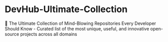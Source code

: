 # DevHub-Ultimate-Collection
🚀 The Ultimate Collection of Mind-Blowing Repositories Every Developer Should Know - Curated list of the most unique, useful, and innovative open-source projects across all domains
